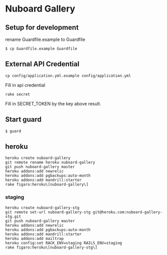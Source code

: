 # Nuboard Gallery

## Setup for development

rename Guardfile.example to Guardfile

```
$ cp Guardfile.example Guardfile
```

## External API Credential

```
cp config/application.yml.example config/application.yml
```

Fill in api credential

```
rake secret
```

Fill in SECRET_TOKEN by the key above result.

## Start guard

```
$ guard
```

## heroku

```
heroku create nuboard-gallery
git remote rename heroku nuboard-gallery
git push nuboard-gallery master
heroku addons:add newrelic
heroku addons:add pgbackups:auto-month
heroku addons:add mandrill:starter
rake figaro:heroku\[nuboard-gallery\]
```

### staging

```
heroku create nuboard-gallery-stg
git remote set-url nuboard-gallery-stg git@heroku.com:nuboard-gallery-stg.git
git push nuboard-gallery master
heroku addons:add newrelic
heroku addons:add pgbackups:auto-month
heroku addons:add mandrill:starter
heroku addons:add mailtrap
heroku config:set RACK_ENV=staging RAILS_ENV=staging
rake figaro:heroku\[nuboard-gallery-stg\]
```
